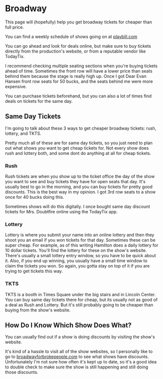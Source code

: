 # Broadway

This page will (hopefully) help you get broadway tickets for cheaper than full price. 

You can find a weekly schedule of shows going on at [playbill.com](https://playbill.com/article/weekly-schedule-of-current-broadway-shows)

You can go ahead and look for deals online, but make sure to buy tickets directly from the production's website,
or from a reputable vendor like TodayTix. 

I recommend checking multiple seating sections when you're buying tickets ahead of time. Sometimes the front row
will have a lower price than seats behind them because the stage is really high up. Once I got Dear Evan Hansen 
front row seats for 50 bucks, and the seats behind me were more expensive. 

You can purchase tickets beforehand, but you can also a lot of times find deals on tickets for the same day.

## Same Day Tickets

I'm going to talk about these 3 ways to get cheaper broadway tickets: rush, lottery, and TKTS.

Pretty much all of these are for same day tickets, so you just need to plan out what shows you want to get cheap tickets for. Not every show does rush and lottery both, and some dont do anything at all for cheap tickets.

### Rush

Rush tickets are when you show up to the ticket office the day of the show you want to see and buy tickets 
they have for open seats that day. It's usually best to go in the morning, and you can buy tickets for 
pretty good discounts. This is the best way in my opinion. I got 3rd row seats to a show once for 40 bucks doing this.

Sometimes shows will do this digitally. I once bought same day discount tickets for Mrs. Doubtfire online
using the TodayTix app. 

### Lottery

Lottery is where you submit your name into an online lottery and then they shoot you an email if you won tickets 
for that day. Sometimes these can be super cheap. For example, as of this writing Hamilton does a daily lottery 
for 10 dollar tickets. You'll find the lottery for these on the show's website. There's usually a small lottery
entry window, so you have to be quick about it. Also, if you end up winning, you usually have a small time window
to claim the tickets you won. So again, you gotta stay on top of it if you are trying to get tickets this way. 

### TKTS

TKTS is a booth in Times Square under the big stairs and in Lincoln Center. You can buy same day tickets there 
for cheap, but its usually not as good of a deal as Rush and Lottery. But it's still probably going to be 
cheaper than buying from the show's website. 

## How Do I Know Which Show Does What?

You can usually find out if a show is doing discounts by visiting the show's website. 

It's kind of a hassle to visit all of the show websites, so I personally like to go to
[broadwayforbrokepeople.com](https://www.broadwayforbrokepeople.com/) to see what shows have discounts. Unfortunately
I'm not sure how often it's kept up to date, so it's a good idea to double check to make sure the show
is still happening and still doing those discounts. 
